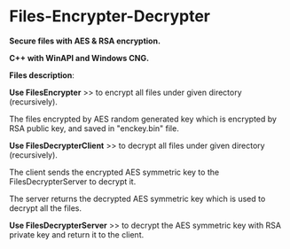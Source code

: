 # Files-Encrypter-Decrypter
**Secure files with AES &amp; RSA encryption.**


**C++ with WinAPI and Windows CNG.** 


**Files description**:


**Use FilesEncrypter** >> to encrypt all files under given directory (recursively).

The files encrypted by AES random generated key which is encrypted by RSA public key, and saved in "enckey.bin" file.


**Use FilesDecrypterClient** >> to decrypt all files under given directory (recursively).

The client sends the encrypted AES symmetric key to the FilesDecrypterServer to decrypt it.

The server returns the decrypted AES symmetric key which is used to decrypt all the files.


**Use FilesDecrypterServer** >> to decrypt the AES symmetric key with RSA private key and return it to the client.

